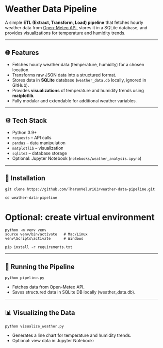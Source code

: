 # Weather Data Pipeline

A simple **ETL (Extract, Transform, Load) pipeline** that fetches hourly weather data from [Open-Meteo API](https://open-meteo.com/en/docs), stores it in a SQLite database, and provides visualizations for temperature and humidity trends.

---

## 🌐 Features

- Fetches hourly weather data (temperature, humidity) for a chosen location.
- Transforms raw JSON data into a structured format.
- Stores data in **SQLite** database (`weather_data.db` locally, ignored in GitHub).
- Provides **visualizations** of temperature and humidity trends using **matplotlib**.
- Fully modular and extendable for additional weather variables.

---

## ⚙️ Tech Stack

- Python 3.9+
- `requests` – API calls
- `pandas` – data manipulation
- `matplotlib` – visualization
- `sqlite3` – database storage
- Optional: Jupyter Notebook (`notebooks/weather_analysis.ipynb`)

---

## 🚀 Installation

```
git clone https://github.com/TharunVeluri03/weather-data-pipeline.git
```

```
cd weather-data-pipeline
```

# Optional: create virtual environment

```
python -m venv venv
source venv/bin/activate   # Mac/Linux
venv\Scripts\activate      # Windows
```

```
pip install -r requirements.txt
```
---

## 🏃 Running the Pipeline

```
python pipeline.py
```

- Fetches data from Open-Meteo API.
- Saves structured data in SQLite DB locally (weather_data.db).

---

## 📊 Visualizing the Data

```
python visualize_weather.py
```

- Generates a line chart for temperature and humidity trends.
- Optional: view data in Jupyter Notebook:






